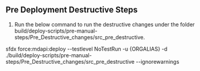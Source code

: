 ## Pre Deployment Destructive Steps

1.  Run the below command to run the destructive changes under the folder build/deploy-scripts/pre-manual-steps/Pre_Destructive_changes/src_pre_destructive.
 
 sfdx force:mdapi:deploy --testlevel NoTestRun -u {ORGALIAS} -d ./build/deploy-scripts/pre-manual-steps/Pre_Destructive_changes/src_pre_destructive --ignorewarnings

   
